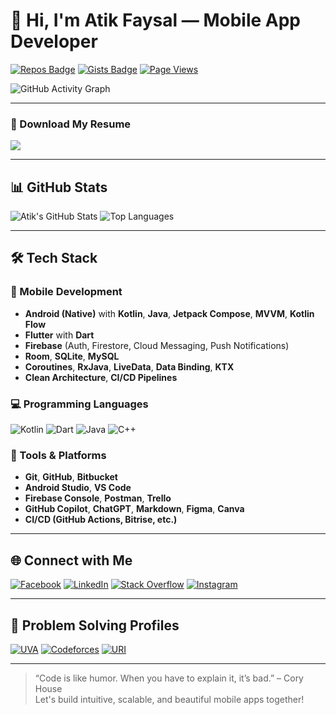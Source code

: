 # 👋 Hi, I'm Atik Faysal — Mobile App Developer

[![Repos Badge](https://badges.pufler.dev/repos/AtikFaysal)](https://github.com/AtikFaysal)
[![Gists Badge](https://badges.pufler.dev/gists/AtikFaysal)](https://gist.github.com/AtikFaysal)
[![Page Views](https://pageview.vercel.app/?github_user=AtikFaysal)](https://github.com/AtikFaysal)

![GitHub Activity Graph](https://github-readme-activity-graph.vercel.app/graph?username=atik1404&theme=github-compact)

---

### 📄 Download My Resume  
<a href="https://drive.google.com/file/d/13T38SWM2HF2GoCuX2oSRL8LQ2ckiySpQ/view?usp=sharing" target="_blank">
  <img src="https://img.shields.io/badge/Resume-black?color=14171A&labelColor=212121&logo=resume&logoColor=ffffff"/>
</a>

---

## 📊 GitHub Stats

![Atik's GitHub Stats](https://github-readme-stats.vercel.app/api?username=AtikFaysal&show_icons=true&line_height=27)
![Top Languages](https://github-readme-stats.vercel.app/api/top-langs/?username=AtikFaysal)

---

## 🛠️ Tech Stack

### 🚀 Mobile Development
- **Android (Native)** with **Kotlin**, **Java**, **Jetpack Compose**, **MVVM**, **Kotlin Flow**
- **Flutter** with **Dart**
- **Firebase** (Auth, Firestore, Cloud Messaging, Push Notifications)
- **Room**, **SQLite**, **MySQL**  
- **Coroutines**, **RxJava**, **LiveData**, **Data Binding**, **KTX**
- **Clean Architecture**, **CI/CD Pipelines**

### 💻 Programming Languages
![Kotlin](https://img.shields.io/badge/Kotlin-%23777BB4?style=flat-square&logo=kotlin&logoColor=white)
![Dart](https://img.shields.io/badge/Dart-0175C2?style=flat-square&logo=dart&logoColor=white)
![Java](https://img.shields.io/badge/Java-%23ED8B00.svg?style=flat-square&logo=java&logoColor=white)
![C++](https://img.shields.io/badge/C++-%2300599C.svg?style=flat-square&logo=c%2B%2B&logoColor=white)

### 🧰 Tools & Platforms
- **Git**, **GitHub**, **Bitbucket**
- **Android Studio**, **VS Code**
- **Firebase Console**, **Postman**, **Trello**
- **GitHub Copilot**, **ChatGPT**, **Markdown**, **Figma**, **Canva**
- **CI/CD (GitHub Actions, Bitrise, etc.)**

---

## 🌐 Connect with Me

[![Facebook](https://img.shields.io/badge/Facebook-%233b5998.svg?style=flat-square&logo=facebook&logoColor=white)](https://facebook.com/atikfaysal1404)
[![LinkedIn](https://img.shields.io/badge/LinkedIn-%230e76a8.svg?style=flat-square&logo=linkedin&logoColor=white)](https://www.linkedin.com/in/atik-faysal-368a6412b/)
[![Stack Overflow](https://img.shields.io/badge/StackOverflow-FE7A16?style=flat-square&logo=stackoverflow&logoColor=white)](https://stackoverflow.com/users/8335779/atik-faysal)
[![Instagram](https://img.shields.io/badge/Instagram-%23E4405F.svg?style=flat-square&logo=instagram&logoColor=white)](https://www.instagram.com/md_atik_faysal)

---

## 🧠 Problem Solving Profiles

[![UVA](https://img.shields.io/badge/UVA-%23A304FE.svg?style=flat-square&logo=uva&logoColor=white)](https://tinyurl.com/4c3u6b2e)
[![Codeforces](https://img.shields.io/badge/Codeforces-%23FE04AE.svg?style=flat-square&logo=codeforces&logoColor=white)](https://tinyurl.com/234mht5a)
[![URI](https://img.shields.io/badge/URI-%2304E0FE.svg?style=flat-square&logo=uri&logoColor=white)](https://tinyurl.com/wpx5zdm8)

---

> “Code is like humor. When you have to explain it, it’s bad.” – Cory House  
> Let's build intuitive, scalable, and beautiful mobile apps together!
